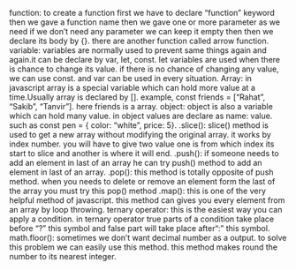 function:
to create a function first we have to declare “function” keyword then we gave a function name then we gave one or more parameter as we need if we don’t need any parameter we can keep it empty then then we declare its body by {}. there are another function called arrow function.
variable:
variables are normally used to prevent same things again and again.it can be declare by var, let, const. let variables are used when there is chance to change its value. if there is no chance of changing any value, we can use const. and var can be used in every situation.
Array:
in javascript array is a special variable which can hold more value at a time.Usually array is declared by []. example, const friends = [“Rahat”, “Sakib”, “Tanvir”]. here friends is a array.
object:
object is also a variable which can hold many value. in object values are declare as name: value. such as const pen = { color: “white”, price: 5}.
.slice():
slice() method is used to get a new array without modifying the original array. it works by index number. you will have to give two value one is from which index its start to slice and another is where it will end.
.push():
if someone needs to add an element in last of an array he can try push() method to add an element in last of an array.
.pop():
this method is totally opposite of push method. when you needs to delete or remove an element form the last of the array you must try this pop() method
.map():
this is one of the very helpful method of javascript. this method can gives you every element from an array by loop throwing.
ternary operator:
this is the easiest way you can apply a condition. in ternary operator true parts of a condition take place before “?” this symbol and false part will take place after“:” this symbol.
math.floor():
sometimes we don’t want decimal number as a output. to solve this problem we can easily use this method. this method makes round the number to its nearest integer.
